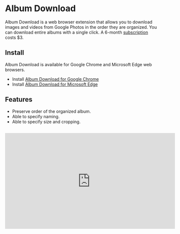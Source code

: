 # Album Download

Album Download is a web browser extension that allows you to download images and videos from Google Photos in the order they are organized. You can download entire albums with a single click. A 6-month [subscription](./subscription.md) costs $3.

## Install
Album Download is available for Google Chrome and Microsoft Edge web browsers.
- Install [Album Download for Google Chrome](https://chrome.google.com/webstore/detail/album-download/mnaphpmipihkgnfkkhdadabcfeijmhpb)
- Install [Album Download for Microsoft Edge](https://microsoftedge.microsoft.com/addons/detail/album-download/cjbekmfjcobmcgglbghdhhklhnebdnhn)

## Features
- Preserve order of the organized album.
- Able to specify naming.
- Able to specify size and cropping.

##
<iframe width="560" height="315" src="https://www.youtube.com/embed/16elnma0I-E" frameborder="0" allow="accelerometer; autoplay; encrypted-media; gyroscope; picture-in-picture" allowfullscreen></iframe>
